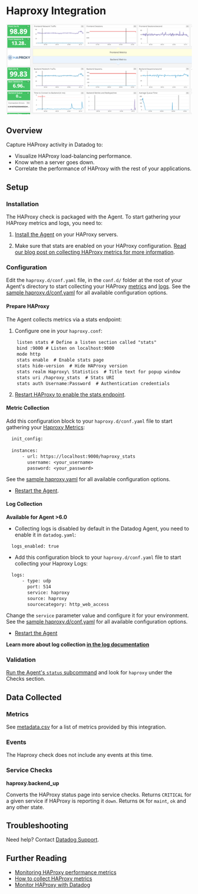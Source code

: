 # Haproxy Integration
![HAProxy Out of the box Dashboard](https://raw.githubusercontent.com/DataDog/integrations-core/39f2cb0977c0e0446a0e905d15d2e9a4349b3b5d/haproxy/images/haproxy-dash.png)

## Overview

Capture HAProxy activity in Datadog to:

* Visualize HAProxy load-balancing performance.
* Know when a server goes down.
* Correlate the performance of HAProxy with the rest of your applications.

## Setup

### Installation

The HAProxy check is packaged with the Agent. To start gathering your HAProxy metrics and logs, you need to:

1. [Install the Agent](https://app.datadoghq.com/account/settings#agent) on your HAProxy servers. 

2. Make sure that stats are enabled on your HAProxy configuration. [Read our blog post on collecting HAProxy metrics for more information](https://www.datadoghq.com/blog/how-to-collect-haproxy-metrics/).

### Configuration

Edit the `haproxy.d/conf.yaml` file, in the `conf.d/` folder at the root of your Agent's directory to start collecting your HAProxy [metrics](#metric-collection) and [logs](#log-collection).
See the [sample haproxy.d/conf.yaml](https://github.com/DataDog/integrations-core/blob/master/haproxy/conf.yaml.example) for all available configuration options.

#### Prepare HAProxy

The Agent collects metrics via a stats endpoint:

1. Configure one in your `haproxy.conf`:

```
    listen stats # Define a listen section called "stats"
    bind :9000 # Listen on localhost:9000
    mode http
    stats enable  # Enable stats page
    stats hide-version  # Hide HAProxy version
    stats realm Haproxy\ Statistics  # Title text for popup window
    stats uri /haproxy_stats  # Stats URI
    stats auth Username:Password  # Authentication credentials
```

2. [Restart HAProxy to enable the stats endpoint](https://www.haproxy.org/download/1.7/doc/management.txt).

#### Metric Collection

Add this configuration block to your `haproxy.d/conf.yaml` file to start gathering your [Haproxy Metrics](#metrics):

```
  init_config:

  instances:
      - url: https://localhost:9000/haproxy_stats
        username: <your_username>
        password: <your_password>
```

  See the [sample haproxy.yaml](https://github.com/DataDog/integrations-core/blob/master/haproxy/conf.yaml.example) for all available configuration options.

*  [Restart the Agent](https://docs.datadoghq.com/agent/faq/agent-commands/#start-stop-restart-the-agent).

#### Log Collection

**Available for Agent >6.0**

* Collecting logs is disabled by default in the Datadog Agent, you need to enable it in `datadog.yaml`:

```
  logs_enabled: true
```

* Add this configuration block to your `haproxy.d/conf.yaml` file to start collecting your Haproxy Logs:

```
  logs:
      - type: udp
        port: 514
        service: haproxy
        source: haproxy
        sourcecategory: http_web_access
```

  Change the `service` parameter value and configure it for your environment. See the [sample haproxy.d/conf.yaml](https://github.com/DataDog/integrations-core/blob/master/haproxy/conf.yaml.example) for all available configuration options.

* [Restart the Agent](https://docs.datadoghq.com/agent/faq/agent-commands/#start-stop-restart-the-agent)

**Learn more about log collection [in the log documentation](https://docs.datadoghq.com/logs)**

### Validation

[Run the Agent's `status` subcommand](https://docs.datadoghq.com/agent/faq/agent-commands/#agent-status-and-information) and look for `haproxy` under the Checks section.

## Data Collected
### Metrics
See [metadata.csv](https://github.com/DataDog/integrations-core/blob/master/haproxy/metadata.csv) for a list of metrics provided by this integration.

### Events
The Haproxy check does not include any events at this time.

### Service Checks
**haproxy.backend_up**

Converts the HAProxy status page into service checks.
Returns `CRITICAL` for a given service if HAProxy is reporting it `down`.
Returns `OK` for `maint`, `ok` and any other state.

## Troubleshooting
Need help? Contact [Datadog Support](http://docs.datadoghq.com/help/).

## Further Reading

* [Monitoring HAProxy performance metrics](https://www.datadoghq.com/blog/monitoring-haproxy-performance-metrics/)
* [How to collect HAProxy metrics](https://www.datadoghq.com/blog/how-to-collect-haproxy-metrics/)
* [Monitor HAProxy with Datadog](https://www.datadoghq.com/blog/monitor-haproxy-with-datadog/)


[1]: https://app.datadoghq.com/account/settings#agent
[2]: https://www.datadoghq.com/blog/how-to-collect-haproxy-metrics/
[3]: https://www.haproxy.org/download/1.7/doc/management.txt
[4]: https://github.com/DataDog/integrations-core/blob/master/haproxy/conf.yaml.example
[5]: https://docs.datadoghq.com/agent/faq/agent-commands/#start-stop-restart-the-agent
[6]: https://docs.datadoghq.com/logs
[7]: https://docs.datadoghq.com/agent/faq/agent-commands/#agent-status-and-information
[8]: https://github.com/DataDog/integrations-core/blob/master/haproxy/metadata.csv
[9]: http://docs.datadoghq.com/help/
[10]: https://www.datadoghq.com/blog/monitoring-haproxy-performance-metrics/
[11]: https://www.datadoghq.com/blog/monitor-haproxy-with-datadog/
